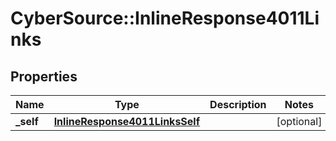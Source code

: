 # CyberSource::InlineResponse4011Links

## Properties
Name | Type | Description | Notes
------------ | ------------- | ------------- | -------------
**_self** | [**InlineResponse4011LinksSelf**](InlineResponse4011LinksSelf.md) |  | [optional] 


